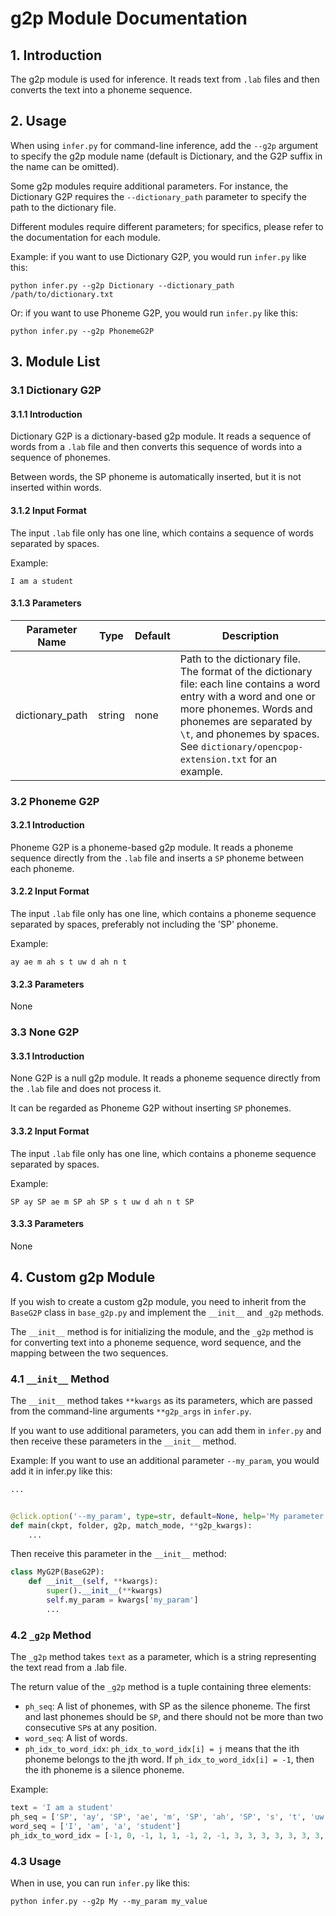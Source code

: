 # g2p Module Documentation

## 1. Introduction

The g2p module is used for inference. It reads text from `.lab` files and then converts the text into a phoneme
sequence.

## 2. Usage

When using `infer.py` for command-line inference, add the `--g2p` argument to specify the g2p module name (default is
Dictionary, and the G2P suffix in the name can be omitted).

Some g2p modules require additional parameters. For instance, the Dictionary G2P requires the `--dictionary_path`
parameter to specify the path to the dictionary file.

Different modules require different parameters; for specifics, please refer to the documentation for each module.

Example: if you want to use Dictionary G2P, you would run `infer.py` like this:

```shell
python infer.py --g2p Dictionary --dictionary_path /path/to/dictionary.txt
```

Or: if you want to use Phoneme G2P, you would run `infer.py` like this:

```shell
python infer.py --g2p PhonemeG2P
```

## 3. Module List

### 3.1 Dictionary G2P

#### 3.1.1 Introduction

Dictionary G2P is a dictionary-based g2p module. It reads a sequence of words from a `.lab` file and then converts this
sequence of words into a sequence of phonemes.

Between words, the SP phoneme is automatically inserted, but it is not inserted within words.

#### 3.1.2 Input Format

The input `.lab` file only has one line, which contains a sequence of words separated by spaces.

Example:

```text
I am a student
```

#### 3.1.3 Parameters

| Parameter Name  | Type   | Default | Description                                                                                                                                                                                                                                                     |
|-----------------|--------|---------|-----------------------------------------------------------------------------------------------------------------------------------------------------------------------------------------------------------------------------------------------------------------|
| dictionary_path | string | none    | Path to the dictionary file. The format of the dictionary file: each line contains a word entry with a word and one or more phonemes. Words and phonemes are separated by `\t`, and phonemes by spaces. See `dictionary/opencpop-extension.txt` for an example. |

### 3.2 Phoneme G2P

#### 3.2.1 Introduction

Phoneme G2P is a phoneme-based g2p module. It reads a phoneme sequence directly from the `.lab` file and inserts a `SP`
phoneme between each phoneme.

#### 3.2.2 Input Format

The input `.lab` file only has one line, which contains a phoneme sequence separated by spaces, preferably not including
the 'SP' phoneme.

Example:

```text
ay ae m ah s t uw d ah n t
```

#### 3.2.3 Parameters

None

### 3.3 None G2P

#### 3.3.1 Introduction

None G2P is a null g2p module. It reads a phoneme sequence directly from the `.lab` file and does not process it.

It can be regarded as Phoneme G2P without inserting `SP` phonemes.

#### 3.3.2 Input Format

The input `.lab` file only has one line, which contains a phoneme sequence separated by spaces.

Example:

```text
SP ay SP ae m SP ah SP s t uw d ah n t SP
```

#### 3.3.3 Parameters

None

## 4. Custom g2p Module

If you wish to create a custom g2p module, you need to inherit from the `BaseG2P` class in `base_g2p.py` and implement
the `__init__` and `_g2p` methods.

The `__init__` method is for initializing the module, and the `_g2p` method is for converting text into a phoneme
sequence, word sequence, and the mapping between the two sequences.

### 4.1 `__init__` Method

The `__init__` method takes `**kwargs` as its parameters, which are passed from the command-line arguments `**g2p_args`
in `infer.py`.

If you want to use additional parameters, you can add them in `infer.py` and then receive these parameters in
the `__init__` method.

Example: If you want to use an additional parameter `--my_param`, you would add it in infer.py like this:

```python
...


@click.option('--my_param', type=str, default=None, help='My parameter for my g2p module')
def main(ckpt, folder, g2p, match_mode, **g2p_kwargs):
    ...
```

Then receive this parameter in the `__init__` method:

```python
class MyG2P(BaseG2P):
    def __init__(self, **kwargs):
        super().__init__(**kwargs)
        self.my_param = kwargs['my_param']
        ...
```

### 4.2 `_g2p` Method

The `_g2p` method takes `text` as a parameter, which is a string representing the text read from a .lab file.

The return value of the `_g2p` method is a tuple containing three elements:

- `ph_seq`: A list of phonemes, with SP as the silence phoneme. The first and last phonemes should be `SP`, and there should not be more than two consecutive `SP`s at any position.
- `word_seq`: A list of words.
- `ph_idx_to_word_idx`: `ph_idx_to_word_idx[i] = j` means that the ith phoneme belongs to the jth word. If
  `ph_idx_to_word_idx[i] = -1`, then the ith phoneme is a silence phoneme.

Example:

```python
text = 'I am a student'
ph_seq = ['SP', 'ay', 'SP', 'ae', 'm', 'SP', 'ah', 'SP', 's', 't', 'uw', 'd', 'ah', 'n', 't', 'SP']
word_seq = ['I', 'am', 'a', 'student']
ph_idx_to_word_idx = [-1, 0, -1, 1, 1, -1, 2, -1, 3, 3, 3, 3, 3, 3, 3, -1]
```

### 4.3 Usage

When in use, you can run `infer.py` like this:

```shell
python infer.py --g2p My --my_param my_value
```
